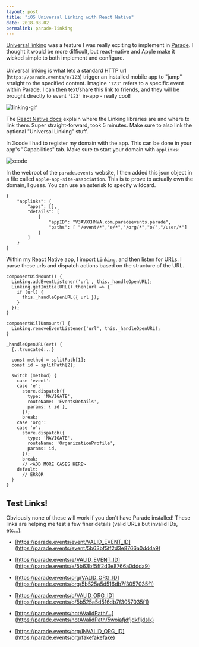 ```yaml
---
layout: post
title: "iOS Universal Linking with React Native"
date: 2018-08-02
permalink: parade-linking
---
```


[Universal linking](https://developer.apple.com/library/archive/documentation/General/Conceptual/AppSearch/UniversalLinks.html) was
a feature I was really exciting to implement in [Parade](https://parade.events). I thought it would be more difficult, but react-native and Apple
make it wicked simple to both implement and configure.
<br><br>
Universal linking is what lets a standard HTTP url (`https://parade.events/e/123`) trigger an installed mobile app to "jump" straight to the
specified content.  Imagine `'123'` refers to a specific event within Parade. I can then text/share this link to friends, and they will be brought directly
to event `'123'` in-app - really cool!

![linking-gif]({{site.url}}/assets/resources-parade-linking/linking.gif)

The [React Native docs](https://facebook.github.io/react-native/docs/linking) explain where the Linking libraries are and where to link them. Super straight-forward, took 5 minutes. Make sure to also link the optional "Universal Linking" stuff.

In Xcode I had to register my domain with the app. This can be done in your app's "Capabilities" tab. Make sure to start your
domain with `applinks:`

![xcode]({{site.url}}/assets/resources-parade-linking/xcode.png)


In the webroot of the `parade.events` website, I then added this json object in a file
called `apple-app-site-association`. This is to prove to actually own the domain, I guess. You can use an asterisk to
specify wildcard.
```
{
    "applinks": {
        "apps": [],
        "details": [
            {
                "appID": "V3AVXCHMVA.com.paradeevents.parade",
                "paths": [ "/event/*","e/*","/org/*","o/","/user/*"]
            }
        ]
    }
}
```

Within my React Native app, I import `Linking`, and then listen for URLs. I parse
these urls and dispatch actions based on the structure of the URL.

```
componentDidMount() {
  Linking.addEventListener('url', this._handleOpenURL);
  Linking.getInitialURL().then(url => {
    if (url) {
      this._handleOpenURL({ url });
    }
  });
}

componentWillUnmount() {
  Linking.removeEventListener('url', this._handleOpenURL);
}

_handleOpenURL(evt) {
  {..truncated...}

  const method = splitPath[1];
  const id = splitPath[2];

  switch (method) {
    case 'event':
    case 'e':
      store.dispatch({
        type: 'NAVIGATE',
        routeName: 'EventsDetails',
        params: { id },
      });
      break;
    case 'org':
    case 'o':
      store.dispatch({
        type: 'NAVIGATE',
        routeName: 'OrganizationProfile',
        params: id,
      });
      break;
      // <ADD MORE CASES HERE>
    default:
      // ERROR
  }
}
```


<h2>Test Links!</h2>

Obviously none of these will work if you don't have Parade installed! These links are helping me test a few
finer details (valid URLs but invalid IDs, etc...).

- [https://parade.events/event/VALID_EVENT_ID](https://parade.events/event/5b63bf5ff2d3e8766a0ddda9)
- [https://parade.events/e/VALID_EVENT_ID](https://parade.events/e/5b63bf5ff2d3e8766a0ddda9)

- [https://parade.events/org/VALID_ORG_ID](https://parade.events/org/5b525a5d516db7f3057035f1)
- [https://parade.events/o/VALID_ORG_ID](https://parade.events/o/5b525a5d516db7f3057035f1)

- [https://parade.events/notAValidPath/...](https://parade.events/notAValidPath/5woiafjdfjdkfljdslk)
- [https://parade.events/org/INVALID_ORG_ID](https://parade.events/org/fakefakefake)

